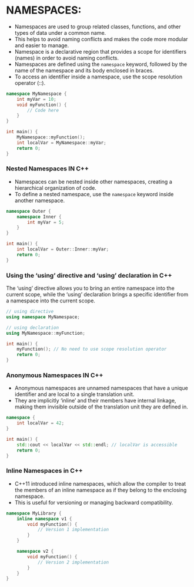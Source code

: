 # NAMESPACES:
- Namespaces are used to group related classes, functions, and other types of data under a common name.
- This helps to avoid naming conflicts and makes the code more modular and easier to manage.
- Namespace is a declarative region that provides a scope for identifiers (names) in order to avoid naming conflicts.
- Namespaces are defined using the `namespace` keyword, followed by the name of the namespace and its body enclosed in braces.
- To access an identifier inside a namespace, use the scope resolution operator (::).
```cpp
namespace MyNamespace {
    int myVar = 10;
    void myFunction() {
        // Code here
    }
}

int main() {
    MyNamespace::myFunction();
    int localVar = MyNamespace::myVar;
    return 0;
}
```
### Nested Namespaces IN C++
- Namespaces can be nested inside other namespaces, creating a hierarchical organization of code.
- To define a nested namespace, use the ` namespace ` keyword inside another namespace.
```cpp
namespace Outer {
    namespace Inner {
        int myVar = 5;
    }
}

int main() {
    int localVar = Outer::Inner::myVar;
    return 0;
}
```
### Using the ‘using’ directive and ‘using’ declaration in C++
The ‘using’ directive allows you to bring an entire namespace into the current scope, while the ‘using’ declaration brings a specific identifier from a namespace into the current scope.
```cpp
// using directive
using namespace MyNamespace;

// using declaration
using MyNamespace::myFunction;

int main() {
    myFunction(); // No need to use scope resolution operator
    return 0;
}
```
### Anonymous Namespaces IN C++
- Anonymous namespaces are unnamed namespaces that have a unique identifier and are local to a single translation unit.
- They are implicitly ‘inline’ and their members have internal linkage, making them invisible outside of the translation unit they are defined in.
```cpp
namespace {
    int localVar = 42;
}

int main() {
    std::cout << localVar << std::endl; // localVar is accessible
    return 0;
}
```
### Inline Namespaces in C++
- C++11 introduced inline namespaces, which allow the compiler to treat the members of an inline namespace as if they belong to the enclosing namespace.
- This is useful for versioning or managing backward compatibility.
```cpp
namespace MyLibrary {
    inline namespace v1 {
        void myFunction() {
            // Version 1 implementation
        }
    }

    namespace v2 {
        void myFunction() {
            // Version 2 implementation
        }
    }
}
```
